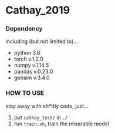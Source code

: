 # Cathay_2019

### Dependency  
including (but not limited to)...  
* python 3.6
* torch v.1.2.0
* numpy v.1.14.5
* pandas v.0.23.0
* gensim v.3.4.0  

### HOW TO USE
stay away with sh*ttly code, just...  
1. put `cathay_test/` in `./` 
2. run `train.sh`, train the miserable model



